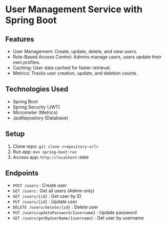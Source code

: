 # User Management Service with Spring Boot

## Features
- User Management: Create, update, delete, and view users.
- Role-Based Access Control: Admins manage users, users update their own profiles.
- Caching: User data cached for faster retrieval.
- Metrics: Tracks user creation, update, and deletion counts.

## Technologies Used
- Spring Boot
- Spring Security (JWT)
- Micrometer (Metrics)
- JpaRepository (Database)

## Setup
1. Clone repo: `git clone <repository-url>`
2. Run app: `mvn spring-boot:run`
3. Access app: `http://localhost:8080`

## Endpoints
- `POST /users` : Create user
- `GET /users` : Get all users (Admin only)
- `GET /users/{id}` : Get user by ID
- `PUT /users/{id}` : Update user
- `DELETE /users/delete/{id}` : Delete user
- `PUT /users/updatePassword/{username}` : Update password
- `GET /users/getByUserName/{username}` : Get user by username

